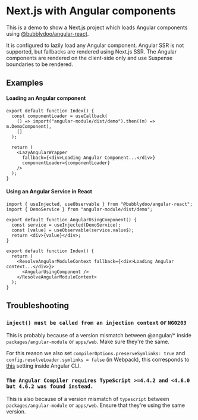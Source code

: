 # Next.js with Angular components

This is a demo to show a Next.js project which loads Angular components using [@bubblydoo/angular-react](https://github.com/bubblydoo/angular-react).

It is configured to lazily load any Angular component. Angular SSR is not supported, but fallbacks are rendered using Next.js SSR. The Angular components are rendered on the client-side only and use Suspense boundaries to be rendered.

## Examples

#### Loading an Angular component

```tsx
export default function Index() {
  const componentLoader = useCallback(
    () => import("angular-module/dist/demo").then((m) => m.DemoComponent),
    []
  );

  return (
    <LazyAngularWrapper
      fallback={<div>Loading Angular Component...</div>}
      componentLoader={componentLoader}
    />
  );
}
```

#### Using an Angular Service in React

```tsx
import { useInjected, useObservable } from "@bubblydoo/angular-react";
import { DemoService } from "angular-module/dist/demo";

export default function AngularUsingComponent() {
  const service = useInjected(DemoService);
  const [value] = useObservable(service.value$);
  return <div>{value}</div>;
}

export default function Index() {
  return (
    <ResolveAngularModuleContext fallback={<div>Loading Angular context...</div>}>
      <AngularUsingComponent />
    </ResolveAngularModuleContext>
  );
}
```

## Troubleshooting

### `inject() must be called from an injection context` or `NG0203`

This is probably because of a version mismatch between @angular/* inside `packages/angular-module` or `apps/web`. Make sure they're the same.

For this reason we also set `compilerOptions.preserveSymlinks: true` and `config.resolveLoader.symlinks = false` (in Webpack), this corresponds to [this](https://stackoverflow.com/questions/51485868/inject-must-be-called-from-an-injection-context) setting inside Angular CLI.

### `The Angular Compiler requires TypeScript >=4.4.2 and <4.6.0 but 4.6.2 was found instead.`

This is also because of a version mismatch of `typescript` between `packages/angular-module` or `apps/web`. Ensure that they're using the same version.
